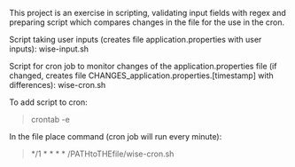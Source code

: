 This project is an exercise in scripting, validating input fields with regex and preparing script which compares changes in the file for the use in the cron.

Script taking user inputs (creates file application.properties with user inputs):
wise-input.sh

Script for cron job to monitor changes of the application.properties file (if changed, creates file CHANGES_application.properties.[timestamp] with differences):
wise-cron.sh

To add script to cron:
> crontab -e

In the file place command (cron job will run every minute):
> */1 * * * * /PATHtoTHEfile/wise-cron.sh

